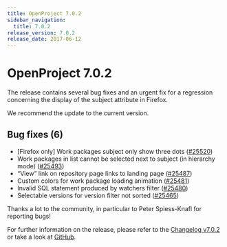 ```yaml
---
title: OpenProject 7.0.2
sidebar_navigation:
  title: 7.0.2
release_version: 7.0.2
release_date: 2017-06-12
---
```



# OpenProject 7.0.2

The release contains several bug fixes and an urgent fix for a
regression concerning the display of the subject attribute in Firefox.

We recommend the update to the current version.

## Bug fixes (6)

  - \[Firefox only\] Work packages subject only show three dots
    ([#25520](https://community.openproject.org/wp/25520))
  - Work packages in list cannot be selected next to subject (in
    hierarchy mode)
    ([#25493](https://community.openproject.org/wp/25493))
  - “View” link on repository page links to landing page
    ([#25487](https://community.openproject.org/wp/25487))
  - Custom colors for work package loading animation
    ([#25481](https://community.openproject.org/wp/25481))
  - Invalid SQL statement produced by watchers filter
    ([#25480](https://community.openproject.org/wp/25480))
  - Selectable versions for version filter not sorted
    ([#25465](https://community.openproject.org/wp/25465))

Thanks a lot to the community, in particular to Peter Spiess-Knafl for
reporting bugs!

For further information on the release, please refer to the [Changelog
v7.0.2](https://community.openproject.org/versions/837)
or take a look at
[GitHub](https://github.com/opf/openproject/tree/v7.0.2).
